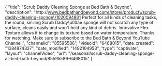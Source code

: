 {
    "title": "Scrub Daddy Cleaning Sponge at Bed Bath & Beyond",
    "description": "http:\/\/www.bedbathandbeyond.com\/store\/product\/scrub-daddy-cleaning-sponge\/1020094881 Perfect for all kinds of cleaning tasks, the round, smiling Scrub Daddy\u00ae sponge will not scratch any type of surface, cleans easily and won't hold any kind of debris. Innovative Flex Texture allows it to change its texture based on water temperature. Thanks for watching. Make sure to subscribe to the Bed Bath & Beyond YouTube Channel.",
    "channelid": "85595586",
    "videoid": "6468015",
    "date_created": "1384874337",
    "date_modified": "1492104953",
    "type": "captivate",
    "layout": "channelVideo",
    "url": "\/seasonal\/scrub-daddy-cleaning-sponge-at-bed-bath-beyond\/85595586-6468015"
}